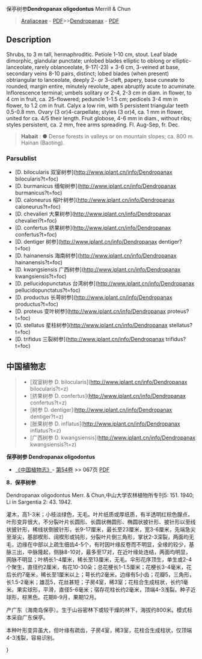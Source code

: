 保亭树参**Dendropanax oligodontus** Merrill & Chun

> [Araliaceae](http://www.iplant.cn/info/Araliaceae?t=foc) - [PDF](http://www.iplant.cn/foc/pdf/Araliaceae.pdf)>>[Dendropanax](http://www.iplant.cn/info/Dendropanax?t=foc) - [PDF](http://www.iplant.cn/foc/pdf/Dendropanax.pdf)

## Description

Shrubs, to 3 m tall, hermaphroditic. Petiole 1-10 cm, stout. Leaf blade dimorphic, glandular punctate; unlobed blades elliptic to oblong or elliptic-lanceolate, rarely oblanceolate, 9-17(-23) × 3-6 cm, 3-veined at base, secondary veins 8-10 pairs, distinct; lobed blades (when present) obtriangular to lanceolate, deeply 2- or 3-cleft, papery, base cuneate to rounded, margin entire, minutely revolute, apex abruptly acute to acuminate. Inflorescence terminal; umbels solitary or 2-4, 2-3 cm in diam. in flower, to 4 cm in fruit, ca. 25-flowered; peduncle 1-1.5 cm; pedicels 3-4 mm in flower, to 1.2 cm in fruit. Calyx a low rim, with 5 persistent triangular teeth 0.5-0.8 mm. Ovary (3 or)4-carpellate; styles (3 or)4, ca. 1 mm in flower, united for ca. 4/5 their length. Fruit globose, 4-6 mm in diam., without ribs; styles persistent, ca. 2 mm, free arms spreading. Fl. Aug-Sep, fr. Dec.

> **Habait** : 
>● Dense forests in valleys or on mountain slopes; ca. 800 m. Hainan (Baoting).

### Parsublist

* [D.  bilocularis  双室树参](http://www.iplant.cn/info/Dendropanax bilocularis?t=foc)
* [D.  burmanicus  缅甸树参](http://www.iplant.cn/info/Dendropanax burmanicus?t=foc)
* [D.  caloneurus  榕叶树参](http://www.iplant.cn/info/Dendropanax caloneurus?t=foc)
* [D.  chevalieri  大果树参](http://www.iplant.cn/info/Dendropanax chevalieri?t=foc)
* [D.  confertus  挤果树参](http://www.iplant.cn/info/Dendropanax confertus?t=foc)
* [D.  dentiger  树参](http://www.iplant.cn/info/Dendropanax dentiger?t=foc)
* [D.  hainanensis  海南树参](http://www.iplant.cn/info/Dendropanax hainanensis?t=foc)
* [D.  kwangsiensis  广西树参](http://www.iplant.cn/info/Dendropanax kwangsiensis?t=foc)
* [D.  pellucidopunctatus  台湾树参](http://www.iplant.cn/info/Dendropanax pellucidopunctatus?t=foc)
* [D.  productus  长萼树参](http://www.iplant.cn/info/Dendropanax productus?t=foc)
* [D.  proteus  变叶树参](http://www.iplant.cn/info/Dendropanax proteus?t=foc)
* [D.  stellatus  星柱树参](http://www.iplant.cn/info/Dendropanax stellatus?t=foc)
* [D.  trifidus  三裂树参](http://www.iplant.cn/info/Dendropanax trifidus?t=foc)

## 中国植物志

> * [双室树参  D.  bilocularis](http://www.iplant.cn/info/Dendropanax bilocularis?t=z)
> * [挤果树参  D.  confertus](http://www.iplant.cn/info/Dendropanax confertus?t=z)
> * [树参  D.  dentiger](http://www.iplant.cn/info/Dendropanax dentiger?t=z)
> * [胀果树参  D.  inflatus](http://www.iplant.cn/info/Dendropanax inflatus?t=z)
> * [广西树参  D.  kwangsiensis](http://www.iplant.cn/info/Dendropanax kwangsiensis?t=z)

**保亭树参 Dendropanax oligodontus**

* [《中国植物志》](http://www.iplant.cn/frps)- [第54卷](http://www.iplant.cn/frps/vol/54) >> 067页 [PDF](http://www.iplant.cn/frps/pdf/54/067.PDF)

**8．保亭树参**

Dendropanax oligodontus Merr. & Chun,中山大学农林植物所专刊5: 151. 1940; Li in Sargentia 2: 43. 1942.

灌木，高1-3米；小枝淡绿色，无毛。叶片纸质或厚纸质，有半透明红棕色腺点，叶形变异很大，不分裂叶片长圆形、长圆状椭圆形、椭圆状披针形、披针形以至线状披针形，稀线状倒披针形，长9-17厘米，最长至23厘米，宽3-6厘米，先端急尖至渐尖，基部楔形、阔楔形或钝形，分裂叶片倒三角形，掌状2-3深裂，两面均无毛，边缘在中部以上疏生细齿4-5个，有时因叶缘反卷而不明显，全缘的较少，基脉三出，中脉隆起，侧脉8-10对，最多至17对，在近叶缘处连结，两面均明显，网脉不明显；叶柄长1-4厘米，稀长至13厘米，无毛。伞形花序顶生，单生或2-4个聚生，直径约2厘米，有花10-30朵；总花梗长1-1.5厘米；花梗长3-4毫米，花后长约7毫米，稀长至1厘米以上；萼长约2毫米，边缘有5小齿；花瓣5，三角形，长1.5-2毫米；雄蕊5，花丝甚短；子房4室，稀3室；花柱合生成柱状，长约1毫米。果实球形，平滑，直径5-6毫米；宿存花柱长约2毫米，顶端4-3浅裂。种子近球形，棕黑色。花期8-9月，果期12月。

产广东（海南岛保亭）。生于山谷密林下或较干燥的林下，海拔约800米。模式标本采自广东保亭。

本种叶形变异虽大，但叶缘有疏齿，子房4室，稀3室，花柱合生成柱状，仅顶端4-3浅裂，容易识别。

}